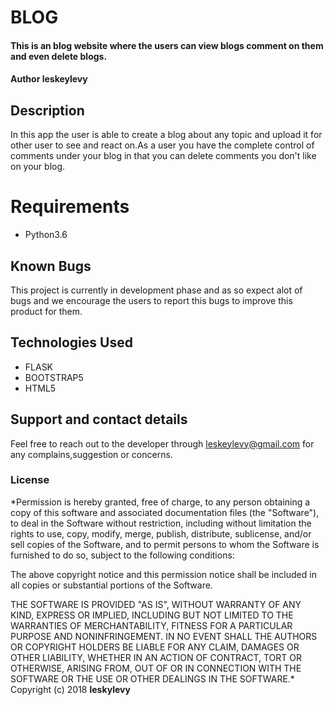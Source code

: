 # BLOG
#### This is an blog website where the users can view blogs comment on them and even delete blogs.
#### Author **leskeylevy**
## Description
In this app the user is able to create a blog about any topic and upload it for other user to see and react on.As a user you have the complete control of comments under your blog in that you can delete comments you don't like on your blog.
# Requirements
* Python3.6

## Known Bugs
This project is currently in development phase and as so expect alot of bugs and we encourage the users to report this bugs to improve this product for them.
## Technologies Used
* FLASK
* BOOTSTRAP5
* HTML5
## Support and contact details
Feel free to reach out to the developer through leskeylevy@gmail.com for any complains,suggestion or concerns.
### License
*Permission is hereby granted, free of charge, to any person obtaining a copy of this software and associated documentation files (the "Software"), to deal in the Software without restriction, including without limitation the rights to use, copy, modify, merge, publish, distribute, sublicense, and/or sell copies of the Software, and to permit persons to whom the Software is furnished to do so, subject to the following conditions:

The above copyright notice and this permission notice shall be included in all copies or substantial portions of the Software.

THE SOFTWARE IS PROVIDED "AS IS", WITHOUT WARRANTY OF ANY KIND, EXPRESS OR IMPLIED, INCLUDING BUT NOT LIMITED TO THE WARRANTIES OF MERCHANTABILITY, FITNESS FOR A PARTICULAR PURPOSE AND NONINFRINGEMENT. IN NO EVENT SHALL THE AUTHORS OR COPYRIGHT HOLDERS BE LIABLE FOR ANY CLAIM, DAMAGES OR OTHER LIABILITY, WHETHER IN AN ACTION OF CONTRACT, TORT OR OTHERWISE, ARISING FROM, OUT OF OR IN CONNECTION WITH THE SOFTWARE OR THE USE OR OTHER DEALINGS IN THE SOFTWARE.*
Copyright (c) 2018 **leskylevy**
